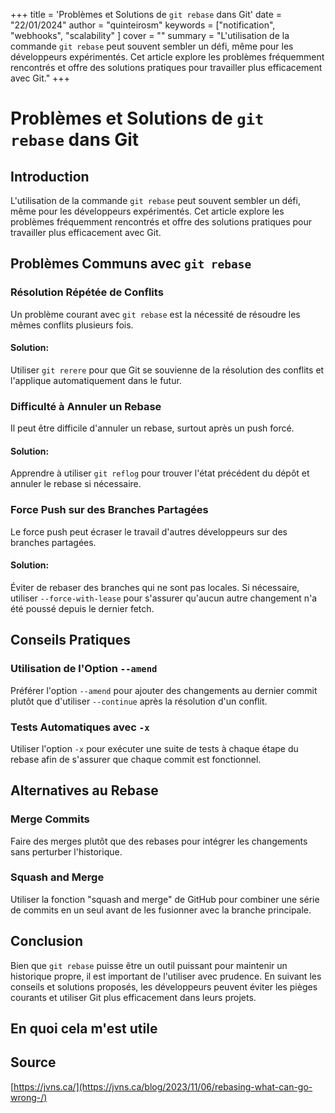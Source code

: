 +++
title = 'Problèmes et Solutions de `git rebase` dans Git'
date = "22/01/2024"
author = "quinteirosm"
keywords = ["notification", "webhooks", "scalability" ]
cover = ""
summary = "L'utilisation de la commande `git rebase` peut souvent sembler un défi, même pour les développeurs expérimentés. Cet article explore les problèmes fréquemment rencontrés et offre des solutions pratiques pour travailler plus efficacement avec Git."
+++

# Problèmes et Solutions de `git rebase` dans Git

## Introduction

L'utilisation de la commande `git rebase` peut souvent sembler un défi, même pour les développeurs expérimentés. Cet article explore les problèmes fréquemment rencontrés et offre des solutions pratiques pour travailler plus efficacement avec Git.

## Problèmes Communs avec `git rebase`

### Résolution Répétée de Conflits

Un problème courant avec `git rebase` est la nécessité de résoudre les mêmes conflits plusieurs fois.

#### Solution:

Utiliser `git rerere` pour que Git se souvienne de la résolution des conflits et l'applique automatiquement dans le futur.

### Difficulté à Annuler un Rebase

Il peut être difficile d'annuler un rebase, surtout après un push forcé.

#### Solution:

Apprendre à utiliser `git reflog` pour trouver l'état précédent du dépôt et annuler le rebase si nécessaire.

### Force Push sur des Branches Partagées

Le force push peut écraser le travail d'autres développeurs sur des branches partagées.

#### Solution:

Éviter de rebaser des branches qui ne sont pas locales. Si nécessaire, utiliser `--force-with-lease` pour s'assurer qu'aucun autre changement n'a été poussé depuis le dernier fetch.

## Conseils Pratiques

### Utilisation de l'Option `--amend`

Préférer l'option `--amend` pour ajouter des changements au dernier commit plutôt que d'utiliser `--continue` après la résolution d'un conflit.

### Tests Automatiques avec `-x`

Utiliser l'option `-x` pour exécuter une suite de tests à chaque étape du rebase afin de s'assurer que chaque commit est fonctionnel.

## Alternatives au Rebase

### Merge Commits

Faire des merges plutôt que des rebases pour intégrer les changements sans perturber l'historique.

### Squash and Merge

Utiliser la fonction "squash and merge" de GitHub pour combiner une série de commits en un seul avant de les fusionner avec la branche principale.

## Conclusion

Bien que `git rebase` puisse être un outil puissant pour maintenir un historique propre, il est important de l'utiliser avec prudence. En suivant les conseils et solutions proposés, les développeurs peuvent éviter les pièges courants et utiliser Git plus efficacement dans leurs projets.

## En quoi cela m'est utile

## Source

[https://jvns.ca/](https://jvns.ca/blog/2023/11/06/rebasing-what-can-go-wrong-/)

